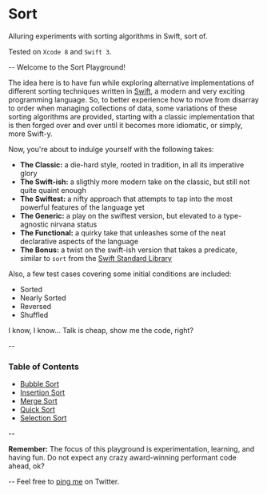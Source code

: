 # Sort
Alluring experiments with sorting algorithms in Swift, sort of.

Tested on `Xcode 8` and `Swift 3`.

--
Welcome to the Sort Playground!

The idea here is to have fun while exploring alternative implementations of different sorting techniques written in [Swift](http://swift.org), a modern and very exciting programming language. So, to better experience how to move from disarray to order when managing collections of data, some variations of these sorting algorithms are provided, starting with a classic implementation that is then forged over and over until it becomes more idiomatic, or simply, more Swift-y.

Now, you're about to indulge yourself with the following takes:

- **The Classic:** a die-hard style, rooted in tradition, in all its imperative glory
- **The Swift-ish:** a sligthly more modern take on the classic, but still not quite quaint enough
- **The Swiftest:** a nifty approach that attempts to tap into the most powerful features of the language yet
- **The Generic:** a play on the swiftest version, but elevated to a type-agnostic nirvana status
- **The Functional:** a quirky take that unleashes some of the neat declarative aspects of the language
- **The Bonus:** a twist on the swift-ish version that takes a predicate, similar to `sort` from the [Swift Standard Library](https://developer.apple.com/reference/swift)

Also, a few test cases covering some initial conditions are included:

- Sorted
- Nearly Sorted
- Reversed
- Shuffled

I know, I know... Talk is cheap, show me the code, right?

--
### Table of Contents

- [Bubble Sort](https://github.com/adrfer/Sort/blob/master/Sort.playground/Pages/Bubble%20Sort.xcplaygroundpage/Contents.swift)
- [Insertion Sort](https://github.com/adrfer/Sort/blob/master/Sort.playground/Pages/Insertion%20Sort.xcplaygroundpage/Contents.swift)
- [Merge Sort](https://github.com/adrfer/Sort/blob/master/Sort.playground/Pages/Merge%20Sort.xcplaygroundpage/Contents.swift)
- [Quick Sort](https://github.com/adrfer/Sort/blob/master/Sort.playground/Pages/Quick%20Sort.xcplaygroundpage/Contents.swift)
- [Selection Sort](https://github.com/adrfer/Sort/blob/master/Sort.playground/Pages/Selection%20Sort.xcplaygroundpage/Contents.swift)

--

**Remember:** The focus of this playground is experimentation, learning, and having fun. Do not expect any crazy award-winning performant code ahead, ok?

--
Feel free to [ping me](https://twitter.com/_adrfer) on Twitter.
